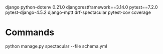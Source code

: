 
django
python-dotenv 0.21.0
djangorestframework==3.14.0
pytest==7.2.0
pytest-django-4.5.2
django-mptt
drf-spectacular
pytest-cov
coverage

# Commands

python manage.py spectacular --file schema.yml

